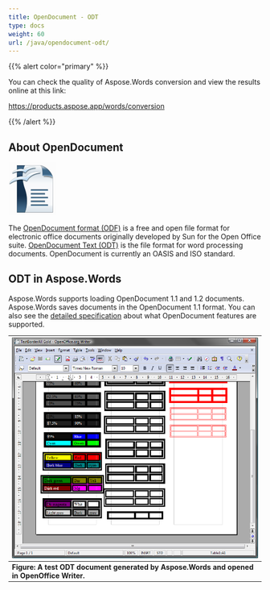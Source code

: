 ```yaml
---
title: OpenDocument - ODT
type: docs
weight: 60
url: /java/opendocument-odt/
---
```


{{% alert color="primary" %}} 

You can check the quality of Aspose.Words conversion and view the results online at this link:

<https://products.aspose.app/words/conversion>

{{% /alert %}} 


## About OpenDocument

![todo:image_alt_text](opendocument-odt_1.png)

The [OpenDocument format (ODF)](http://en.wikipedia.org/wiki/OpenDocument) is a free and open file format for electronic office documents originally developed by Sun for the Open Office suite. [OpenDocument Text (ODT)](https://docs.fileformat.com/word-processing/odt/) is the file format for word processing documents. OpenDocument is currently an OASIS and ISO standard.

## ODT in Aspose.Words

Aspose.Words supports loading OpenDocument 1.1 and 1.2 documents. Aspose.Words saves documents in the OpenDocument 1.1 format. You can also see the [detailed specification](/words/java/document-interoperability/) about what OpenDocument features are supported.

|![todo:image_alt_text](opendocument-odt_2.png)|
| :- |
|**Figure: A test ODT document generated by Aspose.Words and opened in OpenOffice Writer.**|

